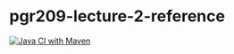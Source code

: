 # pgr209-lecture-2-reference

[![Java CI with Maven](https://github.com/kristiania-pgr209-2022/pgr209-lecture-2-reference/actions/workflows/maven.yml/badge.svg)](https://github.com/kristiania-pgr209-2022/pgr209-lecture-2-reference/actions/workflows/maven.yml)
